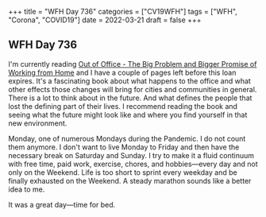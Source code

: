 +++
title = "WFH Day 736"
categories = ["CV19WFH"]
tags = ["WFH", "Corona", "COVID19"]
date = 2022-03-21
draft = false
+++

## WFH Day 736

I'm currently reading [Out of Office - The Big Problem and Bigger Promise of Working from Home](https://openlibrary.org/works/OL24348088W/Out_of_Office) and I have a couple of pages left before this loan expires. It's a fascinating book about what happens to the office and what other effects those changes will bring for cities and communities in general. There is a lot to think about in the future. And what defines the people that lost the defining part of their lives. I recommend reading the book and seeing what the future might look like and where you find yourself in that new environment.

Monday, one of numerous Mondays during the Pandemic. I do not count them anymore. I don't want to live Monday to Friday and then have the necessary break on Saturday and Sunday. I try to make it a fluid continuum with free time, paid work, exercise, chores, and hobbies—every day and not only on the Weekend. Life is too short to sprint every weekday and be finally exhausted on the Weekend. A steady marathon sounds like a better idea to me.

It was a great day—time for bed.